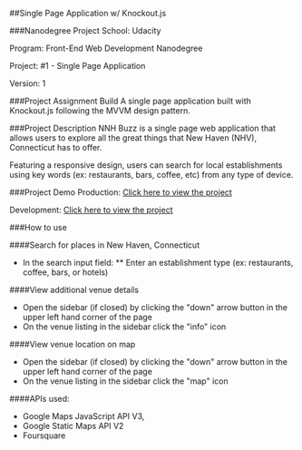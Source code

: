 ##Single Page Application w/ Knockout.js

###Nanodegree Project
School: Udacity

Program: Front-End Web Development Nanodegree

Project: #1 - Single Page Application

Version: 1

###Project Assignment
Build A single page application built with Knockout.js following the MVVM design pattern.

###Project Description
NNH Buzz is a single page web application that allows users to explore all the great things that New Haven (NHV), Connecticut has to offer.

Featuring a responsive design, users can search for local establishments using key words (ex: restaurants, bars, coffee, etc) from any type of device.

###Project Demo
Production: [Click here to view the project](https://joelcolucci.com/Web-NHVBuzz/build)

Development: [Click here to view the project](https://joelcolucci.com/Web-NHVBuzz)

###How to use

####Search for places in New Haven, Connecticut
* In the search input field:
** Enter an establishment type (ex: restaurants, coffee, bars, or hotels)

####View additional venue details
* Open the sidebar (if closed) by clicking the "down" arrow button in the upper left hand corner of the page
* On the venue listing in the sidebar click the "info" icon

####View venue location on map
* Open the sidebar (if closed) by clicking the "down" arrow button in the upper left hand corner of the page
* On the venue listing in the sidebar click the "map" icon

####APIs used:
* Google Maps JavaScript API V3,
* Google Static Maps API V2
* Foursquare
